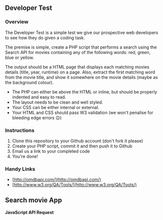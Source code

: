 ## Developer Test

### Overview

The Developer Test is a simple test we give our prospective web developers to see how they do given a coding task.

The premise is simple, create a PHP script that performs a search using the Search API for movies containing any of the following words: red, green, blue or yellow.

The output should be a HTML page that displays each matching movies details (title, year, runtime) on a page. Also, extract the first matching word from the movie title, and show it somewhere on the movie details (maybe as the background colour).

* The PHP can either be above the HTML or inline, but should be properly indented and easy to read.
* The layout needs to be clean and well styled.
* Your CSS can be either internal or external.
* Your HTML and CSS should pass W3 validation (we won't penalise for bleeding edge errors :wink:)

### Instructions

1. Clone this repository to your Github account (don't fork it please)
2. Create your PHP script, commit it and then push it to Github
3. Email us a link to your completed code
4. You're done!

### Handy Links

* [http://omdbapi.com/](http://omdbapi.com/)
* [http://www.w3.org/QA/Tools/](http://www.w3.org/QA/Tools/)


## Search movie App
#### JavaScript API Request